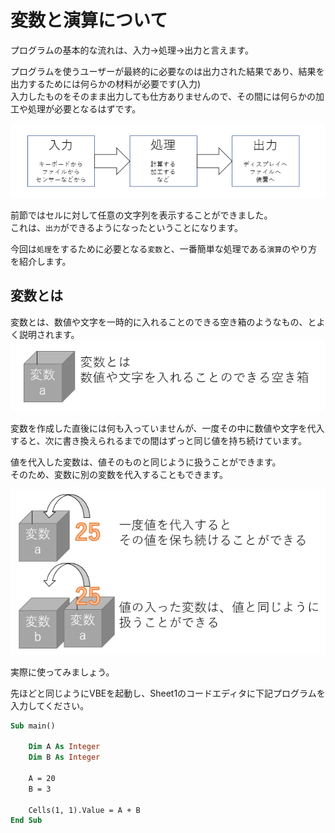 # 変数と演算について

プログラムの基本的な流れは、入力→処理→出力と言えます。  

プログラムを使うユーザーが最終的に必要なのは出力された結果であり、結果を出力するためには何らかの材料が必要です(入力)  
入力したものをそのまま出力しても仕方ありませんので、その間には何らかの加工や処理が必要となるはずです。  

![](images/03-Variable/03-Variable20211812-142448.png)

前節ではセルに対して任意の文字列を表示することができました。  
これは、`出力`ができるようになったということになります。  

今回は`処理`をするために必要となる`変数`と、一番簡単な処理である`演算`のやり方を紹介します。  

## 変数とは

変数とは、数値や文字を一時的に入れることのできる空き箱のようなもの、とよく説明されます。  
![](images/03-Variable/03-Variable20211812-143401.png)

変数を作成した直後には何も入っていませんが、一度その中に数値や文字を代入すると、次に書き換えられるまでの間はずっと同じ値を持ち続けています。  

値を代入した変数は、値そのものと同じように扱うことができます。  
そのため、変数に別の変数を代入することもできます。  

![](images/03-Variable/03-Variable20211812-144201.png)

実際に使ってみましょう。

先ほどと同じようにVBEを起動し、Sheet1のコードエディタに下記プログラムを入力してください。  

```vb
Sub main()

    Dim A As Integer
    Dim B As Integer
    
    A = 20
    B = 3
    
    Cells(1, 1).Value = A + B
End Sub


```
